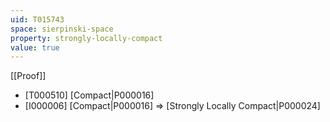 ```yaml
---
uid: T015743
space: sierpinski-space
property: strongly-locally-compact
value: true
---
```

[[Proof]]

* [T000510] [Compact|P000016]
* [I000006] [Compact|P000016] => [Strongly Locally Compact|P000024]

